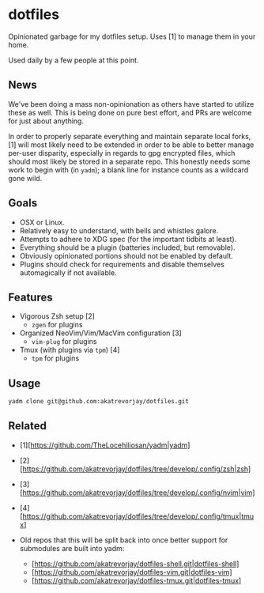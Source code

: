dotfiles
========

Opinionated garbage for my dotfiles setup. Uses [1] to manage them in your home.

Used daily by a few people at this point.

News
----

We've been doing a mass non-opinionation as others have started to utilize these as well.
This is being done on pure best effort, and PRs are welcome for just about anything.

In order to properly separate everything and maintain separate local forks, [1] will most likely need to be extended in order to be able to better manage per-user disparity, especially in regards to gpg encrypted files, which should most likely be stored in a separate repo. This honestly needs some work to begin with (in `yadm`); a blank line for instance counts as a wildcard gone wild.

Goals
-----

* OSX or Linux.
* Relatively easy to understand, with bells and whistles galore.
* Attempts to adhere to XDG spec (for the important tidbits at least).
* Everything should be a plugin (batteries included, but removable).
* Obviously opinionated portions should not be enabled by default.
* Plugins should check for requirements and disable themselves automagically if not available.

Features
--------

* Vigorous Zsh setup [2]
  * `zgen` for plugins
* Organized NeoVim/Vim/MacVim configuration [3]
  * `vim-plug` for plugins
* Tmux (with plugins via `tpm`) [4]
  * `tpm` for plugins

Usage
-----

```sh
yadm clone git@github.com:akatrevorjay/dotfiles.git
```

Related
-------

* [1][https://github.com/TheLocehiliosan/yadm|yadm]
* [2][https://github.com/akatrevorjay/dotfiles/tree/develop/.config/zsh|zsh]
* [3][https://github.com/akatrevorjay/dotfiles/tree/develop/.config/nvim|vim]
* [4][https://github.com/akatrevorjay/dotfiles/tree/develop/.config/tmux|tmux]

* Old repos that this will be split back into once better support for submodules are built into yadm:
  * [https://github.com/akatrevorjay/dotfiles-shell.git|dotfiles-shell]
  * [https://github.com/akatrevorjay/dotfiles-vim.git|dotfiles-vim]
  * [https://github.com/akatrevorjay/dotfiles-tmux.git|dotfiles-tmux]

